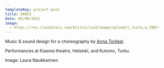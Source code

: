 ```yaml
---
templateKey: project-post
title: GRÂCE
date: 05/09/2021
image:
  - https://res.cloudinary.com/biitsicloud/image/upload/c_scale,w_500/v1596108034/bcloud/34B.jpg
---
```

Music & sound design for a choreography by [Anna Torkkel](https://www.annatorkkel.com/).

Performances at Kiasma theatre, Helsinki, and Kutomo, Turku.

Image: Laura Naukkarinen